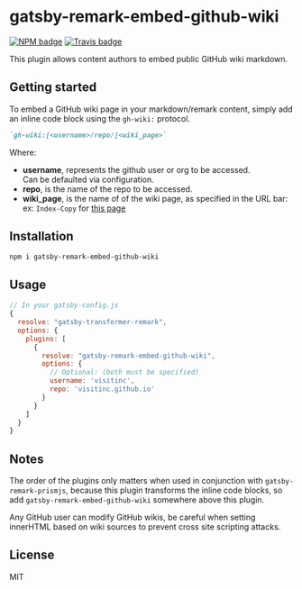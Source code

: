 # gatsby-remark-embed-github-wiki

[![NPM badge](https://img.shields.io/npm/v/gatsby-remark-embed-github-wiki.svg?style=flat-square)](https://www.npmjs.com/package/gatsby-remark-embed-github-wiki)
[![Travis badge](https://img.shields.io/travis/ptsteadman/gatsby-remark-embed-github-wiki.svg?branch=master&style=flat-square)](https://travis-ci.org/ptsteadman/gatsby-remark-embed-github-wiki)

This plugin allows content authors to embed public GitHub wiki markdown.

## Getting started

To embed a GitHub wiki page in your markdown/remark content, simply add an inline code 
block using the `gh-wiki:` protocol.

```md
`gh-wiki:[<username>/repo/]<wiki_page>`
```

Where:  
- **username**, represents the github user or org to be accessed.  
Can be defaulted via configuration.
- **repo**, is the name of the repo to be accessed.   
- **wiki_page**, is the name of of the wiki page, as specified in the URL bar:
  ex: `Index-Copy` for [this page](https://github.com/visitinc/visitinc.github.io/wiki/Index-Copy)

## Installation

`npm i gatsby-remark-embed-github-wiki`

## Usage

```javascript
// In your gatsby-config.js
{
  resolve: "gatsby-transformer-remark",
  options: {
    plugins: [
      {
        resolve: "gatsby-remark-embed-github-wiki",
        options: {
          // Optional: (both must be specified)
          username: 'visitinc',
          repo: 'visitinc.github.io'
        }
      }
    ]
  }
}
```

## Notes

The order of the plugins only matters when used in conjunction with 
`gatsby-remark-prismjs`, because this plugin transforms the inline code blocks, 
so add `gatsby-remark-embed-github-wiki` somewhere above this plugin.  

Any GitHub user can modify GitHub wikis, be careful when setting innerHTML based
on wiki sources to prevent cross site scripting attacks.

## License

MIT
